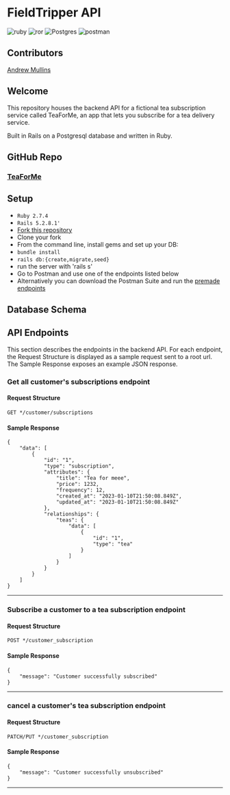 # FieldTripper API

![ruby](https://img.shields.io/static/v1?message=2.7.4&logo=ruby&style=for-the-badge&label=Ruby&color=darkred&labelColor=crimson) ![ror](https://img.shields.io/static/v1?message=5.2.8.1&logo=rubyonrails&style=for-the-badge&label=Rails&color=crimson&labelColor=darkred) ![Postgres](https://img.shields.io/static/v1?message=14.6&=postgresql&style=for-the-badge&label=Postgresql&color=dodgerblue&labelColor=royalblue&logoColor=white) ![postman](https://img.shields.io/static/v1?message=POSTMAN&logo=postman&style=for-the-badge&label=&color=orangered&labelColor=darkorange&logoColor=white)


## Contributors
[Andrew Mullins](https://www.linkedin.com/in/andrewmullins233/)


## Welcome
<p>
This repository houses the backend API for a fictional tea subscription service called TeaForMe, an app that lets you subscribe for a tea delivery service.

Built in Rails on a Postgresql database and written in Ruby.
</p>

## GitHub Repo
### [TeaForMe](https://github.com/mullinsand/TeaForMe)

## Setup

- `Ruby 2.7.4`
- `Rails 5.2.8.1'`
- [Fork this repository](https://github.com/mullinsand/TeaForMe)
- Clone your fork
- From the command line, install gems and set up your DB:
- `bundle install`
- `rails db:{create,migrate,seed}`
- run the server with 'rails s'
- Go to Postman and use one of the endpoints listed below
- Alternatively you can download the Postman Suite and run the [premade endpoints](./app/assets/files/TeaForYou.postman_collection.json)

## Database Schema

<!-- <img width="1014" alt="Screen Shot 2022-12-13 at 10 24 58 AM" src="https://user-images.githubusercontent.com/105316027/207402333-43dd36f7-217f-4543-a262-d785ad973c32.png"> -->


## API Endpoints

This section describes the endpoints in the backend API. For each endpoint, the Request Structure is displayed as a sample request sent to a root url. The Sample Response exposes an example JSON response.

### Get all customer's subscriptions endpoint

#### Request Structure
```
GET */customer/subscriptions
```
#### Sample Response
```
{
    "data": [
        {
            "id": "1",
            "type": "subscription",
            "attributes": {
                "title": "Tea for meee",
                "price": 1232,
                "frequency": 12,
                "created_at": "2023-01-10T21:50:08.849Z",
                "updated_at": "2023-01-10T21:50:08.849Z"
            },
            "relationships": {
                "teas": {
                    "data": [
                        {
                            "id": "1",
                            "type": "tea"
                        }
                    ]
                }
            }
        }
    ]
}
```
___

### Subscribe a customer to a tea subscription endpoint

#### Request Structure
```
POST */customer_subscription
```
#### Sample Response
```
{
    "message": "Customer successfully subscribed"
}
```
___

### cancel a customer's tea subscription endpoint

#### Request Structure
```
PATCH/PUT */customer_subscription
```
#### Sample Response
```
{
    "message": "Customer successfully unsubscribed"
}
```
___
